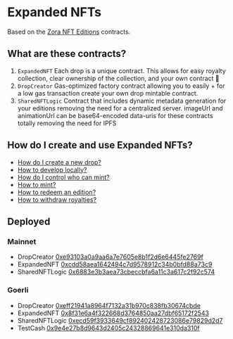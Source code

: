 # Expanded NFTs

Based on the [Zora NFT Editions](https://github.com/ourzora/nft-editions) contracts.

## What are these contracts?

1. `ExpandedNFT`
   Each drop is a unique contract.
   This allows for easy royalty collection, clear ownership of the collection, and your own contract 🎉
2. `DropCreator`
   Gas-optimized factory contract allowing you to easily + for a low gas transaction create your own drop mintable contract.
3. `SharedNFTLogic`
   Contract that includes dynamic metadata generation for your editions removing the need for a centralized server.
   imageUrl and animationUrl can be base64-encoded data-uris for these contracts totally removing the need for IPFS

## How do I create and use Expanded NFTs?

- [How do I create a new drop?](./doc/create-a-drop.md)
- [How to develop locally?](./doc/develop.md)
- [How do I control who can mint?](./doc/permissioning.md)
- [How to mint?](./doc/minting.md)
- [How to redeem an edition?](./doc/redemption.md)
- [How to withdraw royalties?](./doc/withdraw.md)

## Deployed

### Mainnet

- DropCreator [0xe93103a0a9aa6a7e7605e8b1f2d6e6445fe2769f](https://etherscan.io/address/0xe93103a0a9aa6a7e7605e8b1f2d6e6445fe2769f)
- ExpandedNFT [0xcdd58aea1642494c7d9578912c34b0bfd88a73c9](https://etherscan.io/address/0xcdd58aea1642494c7d9578912c34b0bfd88a73c9)
- SharedNFTLogic [0x6883e3b3aea73cbeccbfa6a11c3a617c2f92c574](https://etherscan.io/address/0x6883e3b3aea73cbeccbfa6a11c3a617c2f92c574)

### Goerli

- DropCreator [0xeff21941a8964f7132a31b970c838fb30674cbde](https://goerli.etherscan.io/address/0xeff21941a8964f7132a31b970c838fb30674cbde)
- ExpandedNFT [0x8f31e6a4f322668d3764850aa27dbf65172f2543](https://goerli.etherscan.io/address/0x8f31e6a4f322668d3764850aa27dbf65172f2543)
- SharedNFTLogic [0xecd59f3933649cf892402428723086e79829d2d7](https://goerli.etherscan.io/address/0xecd59f3933649cf892402428723086e79829d2d7)
- TestCash [0x9e4e27b8d9643d2405c24328869641e310da310f](https://goerli.etherscan.io/address/0x9e4e27b8d9643d2405c24328869641e310da310f)
